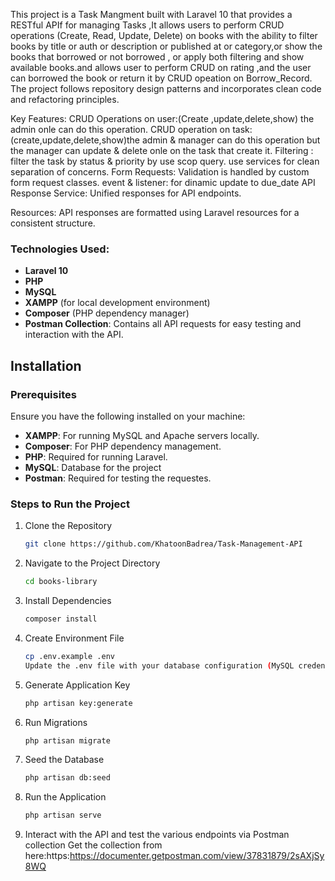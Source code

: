 This project is a Task Mangment built with Laravel 10 that provides a RESTful APIf for managing Tasks ,It allows users to perform CRUD operations (Create, Read, Update, Delete) on books with the ability to filter books by title or auth or description or published at  or category,or show the books that borrowed or not borrowed  , or apply both filtering and show available books.and allows user to perform CRUD on rating ,and the user can borrowed the book or return it by CRUD opeation on Borrow_Record. The project follows repository design patterns and incorporates clean code and refactoring principles.


Key Features:
CRUD Operations on user:(Create ,update,delete,show) the admin onle can do this operation.
CRUD operation on task: (create,update,delete,show)the admin & manager can do this operation but the manager can update & delete onle on the task that create it.
Filtering : filter the task by status & priority by use scop query.
use services for clean separation of concerns.
Form Requests: Validation is handled by custom form request classes.
event & listener: for dinamic update to due_date 
API Response Service: Unified responses for API endpoints.

Resources: API responses are formatted using Laravel resources for a consistent structure.

### Technologies Used:
- **Laravel 10**
- **PHP**
- **MySQL**
- **XAMPP** (for local development environment)
- **Composer** (PHP dependency manager)
- **Postman Collection**: Contains all API requests for easy testing and interaction with the API.


## Installation

### Prerequisites

Ensure you have the following installed on your machine:
- **XAMPP**: For running MySQL and Apache servers locally.
- **Composer**: For PHP dependency management.
- **PHP**: Required for running Laravel.
- **MySQL**: Database for the project
- **Postman**: Required for testing the requestes.

### Steps to Run the Project

1. Clone the Repository  
   ```bash
   git clone https://github.com/KhatoonBadrea/Task-Management-API
2. Navigate to the Project Directory
   ```bash
   cd books-library
3. Install Dependencies
   ```bash
   composer install
4. Create Environment File
   ```bash
   cp .env.example .env
   Update the .env file with your database configuration (MySQL credentials, database name, etc.).
5. Generate Application Key
    ```bash
    php artisan key:generate
6. Run Migrations
    ```bash
    php artisan migrate
7. Seed the Database
    ```bash
    php artisan db:seed
8. Run the Application
    ```bash
    php artisan serve
9. Interact with the API and test the various endpoints via Postman collection 
    Get the collection from here:https:https://documenter.getpostman.com/view/37831879/2sAXjSy8WQ